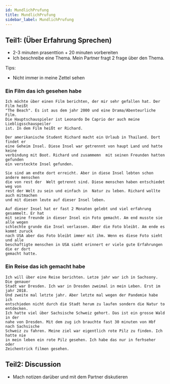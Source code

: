 ```yaml
---
id: MundlichPrufung
title: MundlichPrufung
sidebar_label: MundlichPrufung
---
```


## Teil1: (Über Erfahrung Sprechen)

- 2-3 minuten prasenttion + 20 minuten vorbereiten
- Ich beschreibe eine Thema. Mein Partner fragt 2 frage über den Thema.

Tips:

- Nicht immer in meine Zettel sehen

### Ein Film das ich gesehen habe

```text
Ich möchte über einen Film berichten, der mir sehr gefallen hat. Der Film heißt
"The Beach". Es ist aus dem jahr 2000 und eine Drama/Abenteurliche Film.
Die Hauptschauspieler ist Leonardo De Caprio der auch meine Liebligsschauspeiler
ist. In dem Film heißt er Richard.

Der amerikanische Student Richard macht ein Urlaub in Thailand. Dort findet er
eine Geheim Insel. Diese Insel war getrennnt von haupt Land und hatte keine
verbindung mit Boot. Richard und zusammemn  mit seinen Freunden hatten gefunden
ein versteckte Insel gefunden.

Sie sind am endte dort erreicht. Aber in diese Insel lebten schon andere menschen
die von rest der  Welt getrennt sind. Diese menschen haben entschiedet weg von
rest der Welt zu sein und einfach in  Natur zu leben. Richard wollte auch mitmachen
und mit diesen leute auf dieser Insel leben.

Auf dieser Insel hat er fast 2 Monaten gelebt und viel erfahrung gesammelt. Er hat
mit seine freunde in dieser Insel ein Foto gemacht. Am end musste sie alle wegen
schlechte grunde die Insel verlassen. Aber die Foto bleibt. Am ende es kommt zuruck
nach USA aber das Foto bleibt immer mit ihm. Wenn es diese Foto sieht und alle
beschaftigte menschen in USA sieht erinnert er viele gute Erfahrungen die er dort
gemacht hatte.
```

### Ein Reise das ich gemacht habe

```text
Ich will über eine Reise berichten. Letze jahr war ich in Sachsony. Die genauer
Stadt war Dresden. Ich war in Dresden zweimal in mein Leben. Erst im jahr 2018.
Und zweite mal letzte jahr. Aber letzte mal wegen der Pandemie habe ich
entschieden nicht durch die Stadt herum zu laufen sondern die Natur to entdecken.
Ich hatte viel über Sachsische Schweiz gehort. Das ist ein grosse Wald in der
nahe von Dresden. Mit dem zug ich brauchte fast 30 minuten von Hbf nach Sachsische
Schweiz zu fahren. Meine ziel war eigentlich rote Pilz zu finden. Ich hatte nie
in mein leben ein rote Pilz gesehen. Ich habe das nur in ferhseher oder
Zeichentrick filmen gesehen.
```

## Teil2: Discussion

- Mach notizen darüber und mit dem Partner diskutieren
